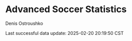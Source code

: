 # Advanced Soccer Statistics
Denis Ostroushko

<!-- gfm -->

Last successful data update: 2025-02-20 20:19:50 CST
